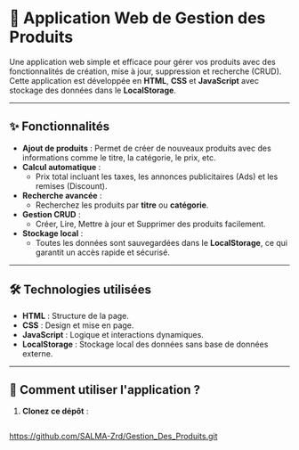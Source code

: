 # 🌟 Application Web de Gestion des Produits

Une application web simple et efficace pour gérer vos produits avec des fonctionnalités de création, mise à jour, suppression et recherche (CRUD). Cette application est développée en **HTML**, **CSS** et **JavaScript** avec stockage des données dans le **LocalStorage**.

---

## ✨ Fonctionnalités

- **Ajout de produits** : Permet de créer de nouveaux produits avec des informations comme le titre, la catégorie, le prix, etc.
- **Calcul automatique** :
  - Prix total incluant les taxes, les annonces publicitaires (Ads) et les remises (Discount).
- **Recherche avancée** :
  - Recherchez les produits par **titre** ou **catégorie**.
- **Gestion CRUD** :
  - Créer, Lire, Mettre à jour et Supprimer des produits facilement.
- **Stockage local** :
  - Toutes les données sont sauvegardées dans le **LocalStorage**, ce qui garantit un accès rapide et sécurisé.

---

## 🛠️ Technologies utilisées

- **HTML** : Structure de la page.
- **CSS** : Design et mise en page.
- **JavaScript** : Logique et interactions dynamiques.
- **LocalStorage** : Stockage local des données sans base de données externe.

---

## 🚀 Comment utiliser l'application ?

1. **Clonez ce dépôt** :
   ```bash
 https://github.com/SALMA-Zrd/Gestion_Des_Produits.git
